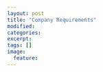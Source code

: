 ```yaml
---
layout: post
title: "Company Requirements"
modified:
categories: 
excerpt:
tags: []
image:
  feature:
---
```


